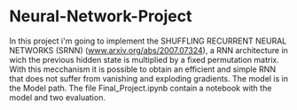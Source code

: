 # Neural-Network-Project
In this project i'm going to implement the SHUFFLING RECURRENT NEURAL NETWORKS (SRNN) (www.arxiv.org/abs/2007.07324), a RNN architecture in wich the previous hidden state is multiplied by a fixed permutation matrix.
With this mecchanism it is possible to obtain an efficient and simple RNN that does not suffer from vanishing and exploding gradients.
The model is in the Model path.
The file Final_Project.ipynb contain a notebook with the model and two evaluation.
